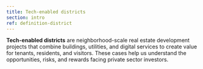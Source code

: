 ```yaml
---
title: Tech-enabled districts
section: intro
ref: definition-district
---
```


**Tech-enabled districts** are neighborhood-scale real estate development projects that combine buildings, utilities, and digital services to create value for tenants, residents, and visitors. These cases help us understand the opportunities, risks, and rewards facing private sector investors.
